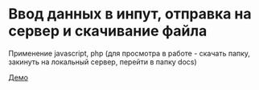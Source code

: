 #  Ввод данных в инпут, отправка на сервер и скачивание файла
Применение javascript, php 
(для просмотра в работе - скачать папку,
закинуть на локальный сервер, перейти в папку docs)


[Демо](https://artemtolmachev.github.io/fetch/)
